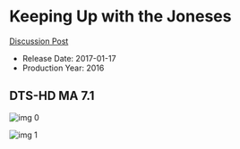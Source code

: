 # Keeping Up with the Joneses

[Discussion Post](https://www.avsforum.com/threads/bass-eq-for-filtered-movies.2995212/post-56746234)

* Release Date: 2017-01-17
* Production Year: 2016

## DTS-HD MA 7.1

![img 0](https://fanart.tv/fanart/movies/331313/moviethumb/keeping-up-with-the-joneses-580f470ec7902.jpg)

![img 1](https://i.imgur.com/zeg2NHY.png)

